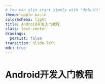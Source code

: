 ```yaml
---
# You can also start simply with 'default'
theme: apple-basic
colorSchema: light
title: Android开发入门教程
class: text-center
drawings:
  persist: false
transition: slide-left
mdc: true
---
```


# Android开发入门教程
